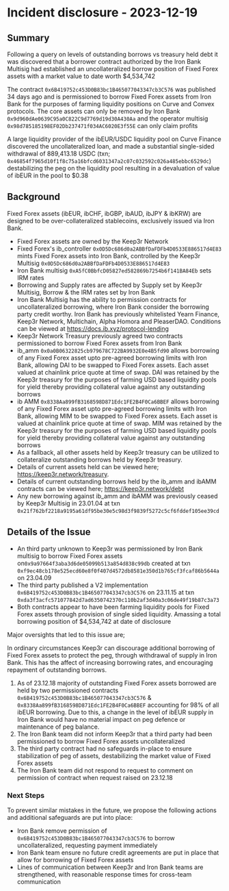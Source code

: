 # Incident disclosure - 2023-12-19

## Summary
Following a query on levels of outstanding borrows vs treasury held debt it was discovered that a borrower contract authorized by the Iron Bank Multisig had established an uncollateralized borrow position of Fixed Forex assets with a market value to date worth $4,534,742

The contract `0x6B419752c453D0B83bc1B465077043347cb3C576` was published 34 days ago and is permissioned to borrow Fixed Forex assets from Iron Bank for the purposes of farming liquidity positions on Curve and Convex protocols. The core assets can only be removed by Iron Bank `0x9d960dAe0639C95a0C822C9d7769d19d30A430Aa` and the operator multisig `0x98d785185198EF02Db237471f034AC6020E3f55E` can only claim profits

A large liquidity provider of the ibEUR/USDC liquidity pool on Curve Finance discovered the uncollateralized loan, and made a substantial single-sided withdrawal of 889,413.18 USDC (txn; `0x46854f7965d10f1f8c75a16bfcd6031347a2c07c032592c026a485ebbc6529dc`) destabilizing the peg on the liquidity pool resulting in a devaluation of value of ibEUR in the pool to $0.38

## Background
Fixed Forex assets (ibEUR, ibCHF, ibGBP, ibAUD, ibJPY & ibKRW) are designed to be over-collateralized stablecoins, exclusively issued via Iron Bank.
- Fixed Forex assets are owned by the Keep3r Network 
- Fixed Forex's ib_controller `0x0D5Dc686d0a2ABBfDaFDFb4D0533E886517d4E83` mints Fixed Forex assets into Iron Bank, controlled by the Keep3r Multisig `0x0D5Dc686d0a2ABBfDaFDFb4D0533E886517d4E83`
- Iron Bank multisig `0xA5fC0BbfcD05827ed582869b7254b6f141BA84Eb` sets IRM rates
- Borrowing and Supply rates are affected by Supply set by Keep3r Multisig, Borrow & the IRM rates set by Iron Bank
- Iron Bank Multisig has the ability to permission contracts for uncollateralized borrowing, where Iron Bank consider the borrowing party credit worthy. Iron Bank has previously whitelisted Yearn Finance, Keep3r Network, Multichain, Alpha Homora and PleaserDAO. Conditions can be viewed at https://docs.ib.xyz/protocol-lending
- Keep3r Network Treasury previously agreed two contracts permissioned to borrow Fixed Forex assets from Iron Bank 
- ib_amm `0x0a0B06322825cb979678C722BA9932E0e4B5fd90` allows borrowing of any Fixed Forex asset upto pre-agreed borrowing limits with Iron Bank, allowing DAI to be swapped to Fixed Forex assets. Each asset valued at chainlink price quote at time of swap. DAI was retained by the Keep3r treasury for the purposes of farming USD based liquidity pools for yield thereby providing collateral value against any outstanding borrows
- ib AMM `0x8338Aa899fB3168598D871Edc1FE2B4F0Ca6BBEF` allows borrowing of any Fixed Forex asset upto pre-agreed borrowing limits with Iron Bank, allowing MIM to be swapped to Fixed Forex assets. Each asset is valued at chainlink price quote at time of swap. MIM was retained by the Keep3r treasury for the purposes of farming USD based liquidity pools for yield thereby providing collateral value against any outstanding borrows
- As a fallback, all other assets held by Keep3r treasury can be utilized to collateralize outstanding borrows held by Keep3r treasury. 
- Details of current assets held can be viewed here; https://keep3r.network/treasury. 
- Details of current outstanding borrows held by the ib_amm and ibAMM contracts can be viewed here; https://keep3r.network/debt
- Any new borrowing against ib_amm and ibAMM was previously ceased by Keep3r Multisig in 23.01.04 at txn `0x21f762bf2218a9195a61df95be30e5c98d3f9839f5272c5cf6fddef105ee39cd`

## Details of the Issue
- An third party unknown to Keep3r was permissioned by Iron Bank multisig to borrow Fixed Forex assets on`0x9a97664f3aba3d6de05099b513a854d838c99db` created at txn `0xf9ec48cb178e525ecd60e8f0f407d4572db8581e350d1b765cf3fcaf86b5644a` on 23.04.09
- The third party published a V2 implementation `0x6B419752c453D0B83bc1B465077043347cb3C576` on 23.11.15 at txn `0xda3f3acfc571077842d7ad6350742370c110b2af3d40a3c06de49f19b87c3a73`
- Both contracts appear to have been farming liquidity pools for Fixed Forex assets through provision of single sided liquidity. Amassing a total borrowing position of $4,534,742 at date of disclosure

Major oversights that led to this issue are;

In ordinary circumstances Keep3r can discourage additional borrowing of Fixed Forex assets to protect the peg, through withdrawal of supply in Iron Bank. This has the affect of increasing borrowing rates, and encouraging repayment of outstanding borrows. 
1. As of 23.12.18 majority of outstanding Fixed Forex assets borrowed are held by two permissioned contracts `0x6B419752c453D0B83bc1B465077043347cb3C576` & `0x8338Aa899fB3168598D871Edc1FE2B4F0Ca6BBEF` accounting for 98% of all ibEUR borrowing. Due to this, a change in the level of ibEUR supply in Iron Bank would have no material impact on peg defence or maintenance of peg balance.
2. The Iron Bank team did not inform Keep3r that a third party had been permissioned to borrow Fixed Forex assets uncollateralized
3. The third party contract had no safeguards in-place to ensure stabilization of peg of assets, destabilizing the market value of Fixed Forex assets
4. The Iron Bank team did not respond to request to comment on permission of contract when request raised on 23.12.18

### Next Steps
To prevent similar mistakes in the future, we propose the following actions and additional safeguards are put into place:
- Iron Bank remove permission of `0x6B419752c453D0B83bc1B465077043347cb3C576` to borrow uncollateralized, requesting payment immediately
- Iron Bank team ensure no future credit agreements are put in place that allow for borrowing of Fixed Forex assets
- Lines of communication between Keep3r and Iron Bank teams are strengthened, with reasonable response times for cross-team communication
